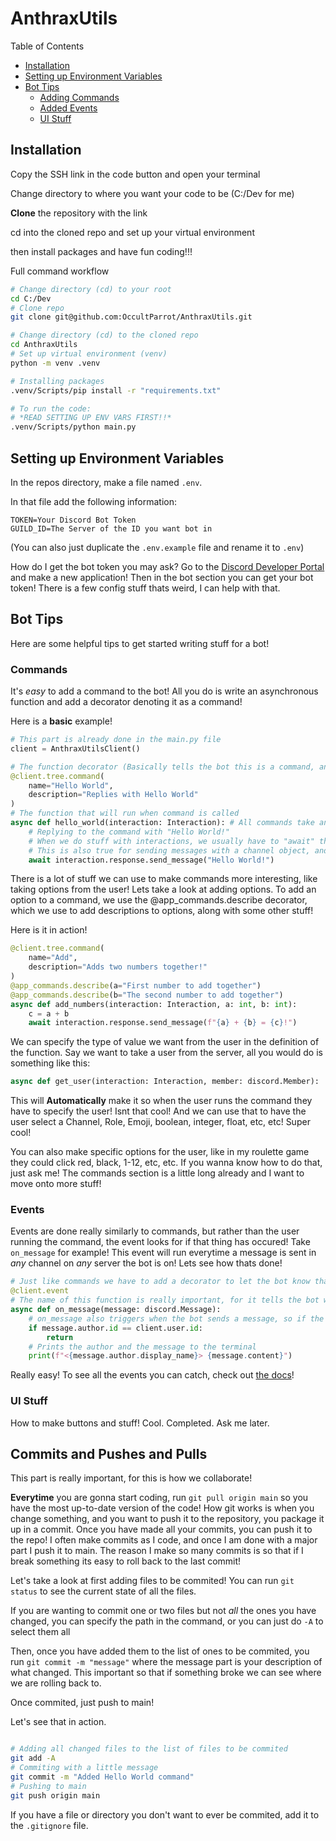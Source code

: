 # AnthraxUtils

Table of Contents

- [Installation](#installation)
- [Setting up Environment Variables](#setting-up-environment-variables)
- [Bot Tips](#bot-tips)
  - [Adding Commands](#commands)
  - [Added Events](#events)
  - [UI Stuff](#ui-stuff)


## Installation

Copy the SSH link in the code button and open your terminal

Change directory to where you want your code to be (C:/Dev for me)

**Clone** the repository with the link

cd into the cloned repo and set up your virtual environment

then install packages and have fun coding!!!

Full command workflow
```Bash
# Change directory (cd) to your root
cd C:/Dev
# Clone repo
git clone git@github.com:OccultParrot/AnthraxUtils.git

# Change directory (cd) to the cloned repo
cd AnthraxUtils
# Set up virtual environment (venv)
python -m venv .venv

# Installing packages
.venv/Scripts/pip install -r "requirements.txt"

# To run the code:
# *READ SETTING UP ENV VARS FIRST!!*
.venv/Scripts/python main.py
```

## Setting up Environment Variables

In the repos directory, make a file named `.env`.

In that file add the following information:
```dotenv
TOKEN=Your Discord Bot Token
GUILD_ID=The Server of the ID you want bot in
```

(You can also just duplicate the `.env.example` file and rename it to `.env`)

How do I get the bot token you may ask? Go to the [Discord Developer Portal](https://discord.com/developers/) and make a new application! 
Then in the bot section you can get your bot token! There is a few config stuff thats weird, I can help with that.

## Bot Tips

Here are some helpful tips to get started writing stuff for a bot!

### Commands

It's *easy* to add a command to the bot! 
All you do is write an asynchronous function and add a decorator denoting it as a command!

Here is a **basic** example!

```py
# This part is already done in the main.py file
client = AnthraxUtilsClient()

# The function decorator (Basically tells the bot this is a command, and information about it)
@client.tree.command(
    name="Hello World",
    description="Replies with Hello World"
)
# The function that will run when command is called
async def hello_world(interaction: Interaction): # All commands take an interaction parameter
    # Replying to the command with "Hello World!"
    # When we do stuff with interactions, we usually have to "await" them
    # This is also true for sending messages with a channel object, and a lot more
    await interaction.response.send_message("Hello World!")
```

There is a lot of stuff we can use to make commands more interesting, like taking options from the user!
Lets take a look at adding options. To add an option to a command, we use the @app_commands.describe decorator,
which we use to add descriptions to options, along with some other stuff!

Here is it in action!

```py
@client.tree.command(
    name="Add",
    description="Adds two numbers together!"
)
@app_commands.describe(a="First number to add together")
@app_commands.describe(b="The second number to add together")
async def add_numbers(interaction: Interaction, a: int, b: int):
    c = a + b
    await interaction.response.send_message(f"{a} + {b} = {c}!")
```

We can specify the type of value we want from the user in the definition of the function. 
Say we want to take a user from the server, all you would do is something like this:
```py
async def get_user(interaction: Interaction, member: discord.Member):
```
This will **Automatically** make it so when the user runs the command they have to specify the user! Isnt that cool!
And we can use that to have the user select a Channel, Role, Emoji, boolean, integer, float, etc, etc! Super cool!

You can also make specific options for the user, like in my roulette game they could click red, black, 1-12, etc, etc. If you wanna know how to do that, just ask me! The commands section is a little long already and I want to move onto more stuff!

### Events
Events are done really similarly to commands, but rather than the user running the command, 
the event looks for if that thing has occured! Take `on_message` for example! 
This event will run everytime a message is sent in *any* channel on *any* server the bot is on!
Lets see how thats done!

```py
# Just like commands we have to add a decorator to let the bot know that its an event
@client.event
# The name of this function is really important, for it tells the bot what event to run it for
async def on_message(message: discord.Message):
    # on_message also triggers when the bot sends a message, so if the author is the bot we return
    if message.author.id == client.user.id:
        return
    # Prints the author and the message to the terminal
    print(f"<{message.author.display_name}> {message.content}")
```

Really easy! To see all the events you can catch, check out [the docs](https://discordpy.readthedocs.io/en/latest/api.html#event-reference)!

### UI Stuff

How to make buttons and stuff! Cool. Completed. Ask me later.

## Commits and Pushes and Pulls

This part is really important, for this is how we collaborate!

**Everytime** you are gonna start coding, run `git pull origin main` so you have the most up-to-date version of the code!
How git works is when you change something, and you want to push it to the repository, you package it up in a commit. 
Once you have made all your commits, you can push it to the repo! I often make commits as I code,
and once I am done with a major part I push it to main. The reason I make so many commits is so that if I break something its easy to roll back to the last commit!

Let's take a look at first adding files to be commited! You can run `git status` to see the current state of all the files.

If you are wanting to commit one or two files but not *all* the ones you have changed, you can specify the path in the command,
or you can just do `-A` to select them all

Then, once you have added them to the list of ones to be commited, you run `git commit -m "message"` where the message part is your description of what changed. 
This important so that if something broke we can see where we are rolling back to.

Once commited, just push to main!

Let's see that in action.
```bash

# Adding all changed files to the list of files to be commited
git add -A
# Commiting with a little message
git commit -m "Added Hello World command"
# Pushing to main
git push origin main
```

If you have a file or directory you don't want to ever be commited, add it to the `.gitignore` file.